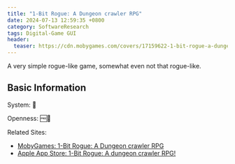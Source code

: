 ```yaml
---
title: "1-Bit Rogue: A Dungeon crawler RPG"
date: 2024-07-13 12:59:35 +0800
category: SoftwareResearch
tags: Digital-Game GUI
header:
  teaser: https://cdn.mobygames.com/covers/17159622-1-bit-rogue-a-dungeon-crawler-rpg-iphone-front-cover.png
---
```


A very simple rogue-like game, somewhat even not that rogue-like.

## Basic Information

System: 🍏

Openness: 🆓📕

Related Sites:

* [MobyGames: 1-Bit Rogue: A Dungeon crawler RPG](https://www.mobygames.com/game/204069/1-bit-rogue-a-dungeon-crawler-rpg/)
* [Apple App Store: 1-Bit Rogue: A dungeon crawler RPG!](https://apps.apple.com/us/app/1-bit-rogue-a-dungeon-crawler-rpg/id1128070374?uo=4)
